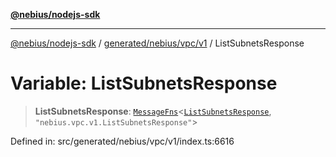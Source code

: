 [**@nebius/nodejs-sdk**](../../../../../README.md)

---

[@nebius/nodejs-sdk](../../../../../README.md) / [generated/nebius/vpc/v1](../README.md) / ListSubnetsResponse

# Variable: ListSubnetsResponse

> **ListSubnetsResponse**: [`MessageFns`](../../../../../runtime/protos/core/interfaces/MessageFns.md)\<[`ListSubnetsResponse`](../interfaces/ListSubnetsResponse.md), `"nebius.vpc.v1.ListSubnetsResponse"`\>

Defined in: src/generated/nebius/vpc/v1/index.ts:6616
